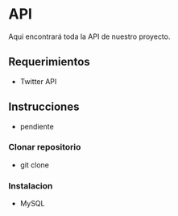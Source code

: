 # API
Aqui encontrará toda la API de nuestro proyecto.
## Requerimientos
- Twitter API
## Instrucciones
- pendiente
### Clonar repositorio
- git clone 

### Instalacion
- MySQL
